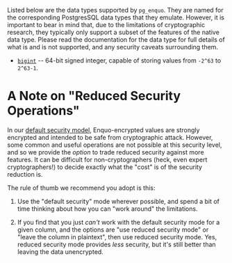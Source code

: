 Listed below are the data types supported by `pg_enquo`.
They are named for the corresponding PostgresSQL data types that they emulate.
However, it is important to bear in mind that, due to the limitations of cryptographic research, they typically only support a subset of the features of the native data type.
Please read the documentation for the data type for full details of what is and is not supported, and any security caveats surrounding them.

* [`bigint`](bigint.md) -- 64-bit signed integer, capable of storing values from `-2^63` to `2^63-1`.


# A Note on "Reduced Security Operations"

In our [default security model](https://enquo.org/about/threat-models#snapshot-security), Enquo-encrypted values are strongly encrypted and intended to be safe from cryptographic attack.
However, some common and useful operations are not possible at this security level, and so we provide the *option* to trade reduced security against more features.
It can be difficult for non-cryptographers (heck, even expert cryptographers!) to decide exactly what the "cost" is of the security reduction is.

The rule of thumb we recommend you adopt is this:

1. Use the "default security" mode wherever possible, and spend a bit of time thinking about how you can "work around" the limitations.

2. If you find that you just *can't* work with the default security mode for a given column, and the options are "use reduced security mode" or "leave the column in plaintext",
   then use reduced security mode.
   Yes, reduced security mode provides *less* security, but it's still better than leaving the data unencrypted.
